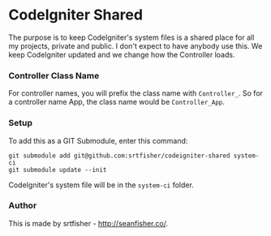 # CodeIgniter Shared
The purpose is to keep CodeIgniter's system files is a shared place for all my projects, private and public. I don't expect to have anybody use this. We keep CodeIgniter updated and we change how the Controller loads.

### Controller Class Name
For controller names, you will prefix the class name with `Controller_`. So for a controller name App, the class name would be `Controller_App`.

### Setup
To add this as a GIT Submodule, enter this command:

~~~~~
git submodule add git@github.com:srtfisher/codeigniter-shared system-ci
git submodule update --init
~~~~~

CodeIgniter's system file will be in the `system-ci` folder.

### Author
This is made by srtfisher - <http://seanfisher.co/>.
